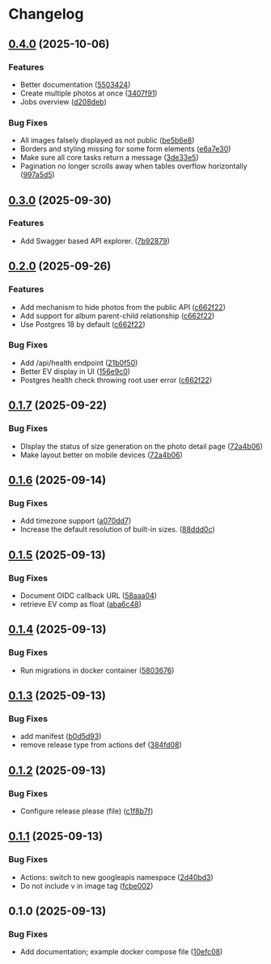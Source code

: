 # Changelog

## [0.4.0](https://github.com/itsmaxymoo/photoserv/compare/0.3.0...0.4.0) (2025-10-06)


### Features

* Better documentation ([5503424](https://github.com/itsmaxymoo/photoserv/commit/550342439bd485bf416f3a108f6fcea949fdd771))
* Create multiple photos at once ([3407f91](https://github.com/itsmaxymoo/photoserv/commit/3407f918cd962d30e43435bd3de5d251c2e1a9eb))
* Jobs overview ([d208deb](https://github.com/itsmaxymoo/photoserv/commit/d208debe805a00df7e4a56881c6f645a6e0ecefa))


### Bug Fixes

* All images falsely displayed as not public ([be5b6e8](https://github.com/itsmaxymoo/photoserv/commit/be5b6e8778f72a4ba5c8fc58f35b7d36c08acacc))
* Borders and styling missing for some form elements ([e6a7e30](https://github.com/itsmaxymoo/photoserv/commit/e6a7e302464610d543331b661788de3627559b35))
* Make sure all core tasks return a message ([3de33e5](https://github.com/itsmaxymoo/photoserv/commit/3de33e5d7822f18dd7c3adf30651dc4c5a3b92fb))
* Pagination no longer scrolls away when tables overflow horizontally ([997a5d5](https://github.com/itsmaxymoo/photoserv/commit/997a5d5bc4f4ba652021af4345a8e116d4223a88))

## [0.3.0](https://github.com/itsmaxymoo/photoserv/compare/0.2.0...0.3.0) (2025-09-30)


### Features

* Add Swagger based API explorer. ([7b92879](https://github.com/itsmaxymoo/photoserv/commit/7b92879b6f3d7780d4e172f22c8cf6b0ca44ec3a))

## [0.2.0](https://github.com/itsmaxymoo/photoserv/compare/0.1.7...0.2.0) (2025-09-26)


### Features

* Add mechanism to hide photos from the public API ([c662f22](https://github.com/itsmaxymoo/photoserv/commit/c662f224464637340eba431d36e87199fbe2b9a1))
* Add support for album parent-child relationship ([c662f22](https://github.com/itsmaxymoo/photoserv/commit/c662f224464637340eba431d36e87199fbe2b9a1))
* Use Postgres 18 by default ([c662f22](https://github.com/itsmaxymoo/photoserv/commit/c662f224464637340eba431d36e87199fbe2b9a1))


### Bug Fixes

* Add /api/health endpoint ([21b0f50](https://github.com/itsmaxymoo/photoserv/commit/21b0f5017d1290fafb1dae8d89c8f4a48551cee7))
* Better EV display in UI ([156e9c0](https://github.com/itsmaxymoo/photoserv/commit/156e9c06704d260219bdfbe3e74d883c677dfb6e))
* Postgres health check throwing root user error ([c662f22](https://github.com/itsmaxymoo/photoserv/commit/c662f224464637340eba431d36e87199fbe2b9a1))

## [0.1.7](https://github.com/itsmaxymoo/photoserv/compare/0.1.6...0.1.7) (2025-09-22)


### Bug Fixes

* DIsplay the status of size generation on the photo detail page ([72a4b06](https://github.com/itsmaxymoo/photoserv/commit/72a4b0652e93e89cc3cc97a645df25625519761c))
* Make layout better on mobile devices ([72a4b06](https://github.com/itsmaxymoo/photoserv/commit/72a4b0652e93e89cc3cc97a645df25625519761c))

## [0.1.6](https://github.com/itsmaxymoo/photoserv/compare/0.1.5...0.1.6) (2025-09-14)


### Bug Fixes

* Add timezone support ([a070dd7](https://github.com/itsmaxymoo/photoserv/commit/a070dd783075e734af324d251303f79f3c262211))
* Increase the default resolution of built-in sizes. ([88ddd0c](https://github.com/itsmaxymoo/photoserv/commit/88ddd0cb70c229c1d0ccec84212bb766ac849cfa))

## [0.1.5](https://github.com/itsmaxymoo/photoserv/compare/0.1.4...0.1.5) (2025-09-13)


### Bug Fixes

* Document OIDC callback URL ([58aaa04](https://github.com/itsmaxymoo/photoserv/commit/58aaa040a1300ffd4a515804e2818211225ca517))
* retrieve EV comp as float ([aba6c48](https://github.com/itsmaxymoo/photoserv/commit/aba6c481703c26221ca08317182d284624c22a40))

## [0.1.4](https://github.com/itsmaxymoo/photoserv/compare/0.1.3...0.1.4) (2025-09-13)


### Bug Fixes

* Run migrations in docker container ([5803676](https://github.com/itsmaxymoo/photoserv/commit/5803676facfa3266dbbb3884111dce6f5e3c42f0))

## [0.1.3](https://github.com/itsmaxymoo/photoserv/compare/v0.1.2...0.1.3) (2025-09-13)


### Bug Fixes

* add manifest ([b0d5d93](https://github.com/itsmaxymoo/photoserv/commit/b0d5d9378993068096d00180704fdd1ea37d5810))
* remove release type from actions def ([384fd08](https://github.com/itsmaxymoo/photoserv/commit/384fd08fcaa2bd9d0bac4499535b69b9a1c8a8be))

## [0.1.2](https://github.com/itsmaxymoo/photoserv/compare/v0.1.1...v0.1.2) (2025-09-13)


### Bug Fixes

* Configure release please (file) ([c1f8b7f](https://github.com/itsmaxymoo/photoserv/commit/c1f8b7ffba83844216e372a1c1e067787751421a))

## [0.1.1](https://github.com/itsmaxymoo/photoserv/compare/v0.1.0...v0.1.1) (2025-09-13)


### Bug Fixes

* Actions: switch to new googleapis namespace ([2d40bd3](https://github.com/itsmaxymoo/photoserv/commit/2d40bd3e40251e147a4d4c3651617382f109ced6))
* Do not include v in image tag ([fcbe002](https://github.com/itsmaxymoo/photoserv/commit/fcbe00288ddc8883b2e730bf27dc9340debc3fd0))

## 0.1.0 (2025-09-13)


### Bug Fixes

* Add documentation; example docker compose file ([10efc08](https://github.com/itsmaxymoo/photoserv/commit/10efc08f2bc8c916c1507fc89920ef296d5ddcef))
